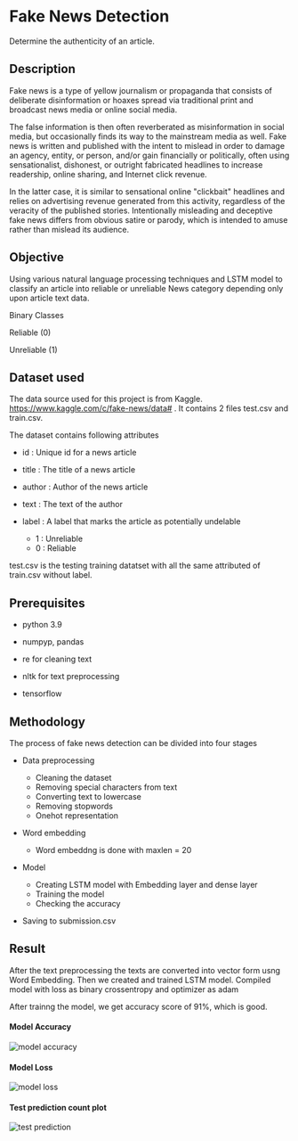
# Fake News Detection

Determine the authenticity of an article.

## Description

Fake news is a type of yellow journalism or propaganda that consists of deliberate disinformation or hoaxes spread via traditional print and broadcast news media or online social media.

The false information is then often reverberated as misinformation in social media, but occasionally finds its way to the mainstream media as well. Fake news is written and published with the intent to mislead in order to damage an agency, entity, or person, and/or gain financially or politically, often using sensationalist, dishonest, or outright fabricated headlines to increase readership, online sharing, and Internet click revenue.

In the latter case, it is similar to sensational online "clickbait" headlines and relies on advertising revenue generated from this activity, regardless of the veracity of the published stories. Intentionally misleading and deceptive fake news differs from obvious satire or parody, which is intended to amuse rather than mislead its audience.
## Objective

Using various natural language processing techniques and LSTM model to classify an article into reliable or unreliable News category depending only upon article text data.

Binary Classes

Reliable (0)

Unreliable (1)
## Dataset used

The data source used for this project is from Kaggle. https://www.kaggle.com/c/fake-news/data# . 
It contains 2 files test.csv and train.csv.

The dataset contains following attributes

- id : Unique id for a news article

- title : The title of a news article

- author : Author of the news article

- text : The text of the author

- label : A label that marks the article as potentially undelable
  
  - 1 : Unreliable
  - 0 : Reliable

test.csv is the testing training datatset with all the same attributed of train.csv without label.


## Prerequisites

- python 3.9

- numpyp, pandas

- re for cleaning text

- nltk for text preprocessing

- tensorflow
## Methodology

The process of fake news detection can be divided into four stages

- Data preprocessing
  - Cleaning the dataset
  - Removing special characters from text
  - Converting text to lowercase
  - Removing stopwords
  - Onehot representation

- Word embedding
  - Word embeddng is done with maxlen = 20

- Model
  - Creating LSTM model with Embedding layer and dense layer
  - Training the model
  - Checking the accuracy

- Saving to submission.csv  
## Result

After the text preprocessing the texts are converted into vector form usng Word Embedding.
Then we created and trained LSTM model.
Compiled model with loss as binary crossentropy and optimizer as adam

After trainng the model, we get accuracy score of 91%, which is good.

#### Model Accuracy  
![model accuracy](https://user-images.githubusercontent.com/118427592/210932116-e82ff095-ad18-4499-a045-933c32cdd146.png)

#### Model Loss
![model loss](https://user-images.githubusercontent.com/118427592/210932465-cf2933e8-75f0-4a78-9887-61682500d39a.png)

#### Test prediction count plot
![test prediction](https://user-images.githubusercontent.com/118427592/210932512-9b78a810-b860-4c81-8abb-6468634e8668.png)
  

